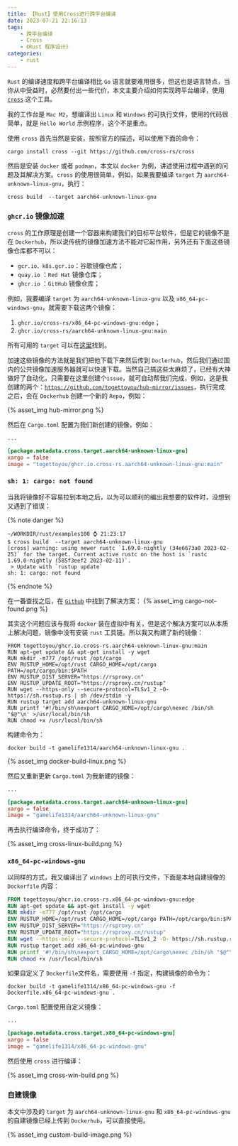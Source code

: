 ```yaml
---
title: 【Rust】使用Cross进行跨平台编译
date: 2023-07-21 22:16:13
tags:
    - 跨平台编译
    - Cross
    - 《Rust 程序设计》
categories:
    - rust
---
```


`Rust` 的编译速度和跨平台编译相比 `Go` 语言就要难用很多，但这也是语言特点，当你从中受益时，必然要付出一些代价，本文主要介绍如何实现跨平台编译，使用 [`cross`](https://github.com/cross-rs/cross) 这个工具。

我的工作台是 `Mac M2`，想编译出 `Linux` 和 `Windows` 的可执行文件，使用的代码很简单，就是 `Hello World` 示例程序，这个不是重点。

使用 `cross` 首先当然是安装，按照官方的描述，可以使用下面的命令：

```shell
cargo install cross --git https://github.com/cross-rs/cross
```

然后是安装 `docker` 或者 `podman`，本文以 `docker` 为例，讲述使用过程中遇到的问题及其解决方案。`cross` 的使用很简单，例如，如果我要编译 `target` 为 `aarch64-unknown-linux-gnu`，执行：

```
cross build  --target aarch64-unknown-linux-gnu
```

<!-- more -->

### `ghcr.io` 镜像加速

`cross` 的工作原理是创建一个容器来构建我们的目标平台软件，但是它的镜像不是在 `Dockerhub`，所以说传统的镜像加速方法不能对它起作用，另外还有下面这些镜像仓库都不可以：

- `gcr.io、k8s.gcr.io`：谷歌镜像仓库；
- `quay.io` ：`Red Hat` 镜像仓库；
- `ghcr.io` ：`GitHub` 镜像仓库；

例如，我要编译 `target` 为 `aarch64-unknown-linux-gnu` 以及 `x86_64-pc-windows-gnu`，就需要下载这两个镜像：

1. `ghcr.io/cross-rs/x86_64-pc-windows-gnu:edge`；
2. `ghcr.io/cross-rs/aarch64-unknown-linux-gnu:main`

所有可用的 `target` 可以在[这里](https://github.com/cross-rs/cross/blob/main/docker/Dockerfile.x86_64-pc-windows-gnu)找到。

加速这些镜像的方法就是我们把他下载下来然后传到 `Doclerhub`，然后我们通过国内的公共镜像加速服务器就可以快速下载。当然自己搞这些太麻烦了，已经有大神做好了自动化，只需要在这里创建个`issue`，就可自动帮我们完成，例如，这是我创建的两个：[`https://github.com/togettoyou/hub-mirror/issues`](https://github.com/togettoyou/hub-mirror/issues/created_by/gamelife1314)，执行完成之后，会在 `Dockerhub` 创建一个新的 `Repo`，例如：

{% asset_img hub-mirror.png %}

然后在 `Cargo.toml` 配置为我们新创建的镜像，例如：

```toml
...

[package.metadata.cross.target.aarch64-unknown-linux-gnu]
xargo = false
image = "togettoyou/ghcr.io.cross-rs.aarch64-unknown-linux-gnu:main"
```

### `sh: 1: cargo: not found`

当我将镜像好不容易拉到本地之后，以为可以顺利的编出我想要的软件时，没想到又遇到了错误：

{% note danger %}
```
~/WORKDIR/rust/examples100 ⌚ 21:23:17
$ cross build  --target aarch64-unknown-linux-gnu
[cross] warning: using newer rustc `1.69.0-nightly (34e6673a0 2023-02-25)` for the target. Current active rustc on the host is `rustc 1.69.0-nightly (585f3eef2 2023-02-11)`.
 > Update with `rustup update`
sh: 1: cargo: not found
```
{% endnote %}

在一番查找之后，在 [`Github`](https://github.com/cross-rs/cross/issues/260#issuecomment-1132237489) 中找到了解决方案：
{% asset_img cargo-not-found.png %}

其实这个问题应该与我将 `docker` 装在虚拟中有关，但是这个解决方案可以从本质上解决问题，镜像中没有安装 `rust` 工具链。所以我又构建了新的镜像：

```Dockerfie Dockerfile
FROM togettoyou/ghcr.io.cross-rs.aarch64-unknown-linux-gnu:main
RUN apt-get update && apt-get install -y wget
RUN mkdir -m777 /opt/rust /opt/cargo
ENV RUSTUP_HOME=/opt/rust CARGO_HOME=/opt/cargo PATH=/opt/cargo/bin:$PATH
ENV RUSTUP_DIST_SERVER="https://rsproxy.cn"
ENV RUSTUP_UPDATE_ROOT="https://rsproxy.cn/rustup"
RUN wget --https-only --secure-protocol=TLSv1_2 -O- https://sh.rustup.rs | sh /dev/stdin -y
RUN rustup target add aarch64-unknown-linux-gnu
RUN printf '#!/bin/sh\nexport CARGO_HOME=/opt/cargo\nexec /bin/sh "$@"\n' >/usr/local/bin/sh
RUN chmod +x /usr/local/bin/sh
```

构建命令为：

```
docker build -t gamelife1314/aarch64-unknown-linux-gnu .
```

{% asset_img docker-build-linux.png %}

然后又重新更新 `Cargo.toml` 为我新建的镜像：

```toml Cargo.toml
...

[package.metadata.cross.target.aarch64-unknown-linux-gnu]
xargo = false
image = "gamelife1314/aarch64-unknown-linux-gnu"
```

再去执行编译命令，终于成功了：

{% asset_img cross-linux-build.png %}

### `x86_64-pc-windows-gnu`

以同样的方式，我又编译出了 `windows` 上的可执行文件，下面是本地自建镜像的 `Dockerfile` 内容：

```Dockerfile Dockerfile.x86_64-pc-windows-gnu
FROM togettoyou/ghcr.io.cross-rs.x86_64-pc-windows-gnu:edge
RUN apt-get update && apt-get install -y wget
RUN mkdir -m777 /opt/rust /opt/cargo
ENV RUSTUP_HOME=/opt/rust CARGO_HOME=/opt/cargo PATH=/opt/cargo/bin:$PATH
ENV RUSTUP_DIST_SERVER="https://rsproxy.cn"
ENV RUSTUP_UPDATE_ROOT="https://rsproxy.cn/rustup"
RUN wget --https-only --secure-protocol=TLSv1_2 -O- https://sh.rustup.rs | sh /dev/stdin -y
RUN rustup target add x86_64-pc-windows-gnu
RUN printf '#!/bin/sh\nexport CARGO_HOME=/opt/cargo\nexec /bin/sh "$@"\n' >/usr/local/bin/sh
RUN chmod +x /usr/local/bin/sh
```

如果自定义了 `Dockerfile`文件名，需要使用 `-f` 指定，构建镜像的命令为：

```
docker build -t gamelife1314/x86_64-pc-windows-gnu -f Dockerfile.x86_64-pc-windows-gnu .
```

`Cargo.toml` 配置使用自定义镜像：

```toml Cargo.toml
...

[package.metadata.cross.target.x86_64-pc-windows-gnu]
xargo = false
image = "gamelife1314/x86_64-pc-windows-gnu"
```

然后使用 `cross` 进行编译：

{% asset_img cross-win-build.png %}

### 自建镜像

本文中涉及的 `target` 为 `aarch64-unknown-linux-gnu` 和 `x86_64-pc-windows-gnu` 的自建镜像已经上传到 `Dockerhub`，可以直接使用。

{% asset_img custom-build-image.png %}
